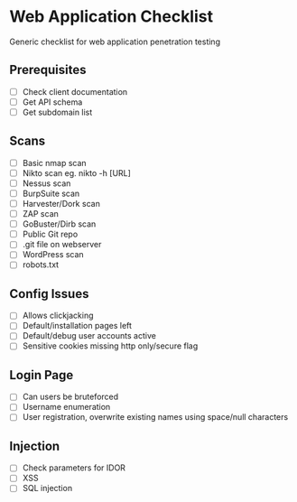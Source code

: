# Web Application Checklist

Generic checklist for web application penetration testing

## Prerequisites

- [ ] Check client documentation
- [ ] Get API schema
- [ ] Get subdomain list

## Scans

- [ ] Basic nmap scan
- [ ] Nikto scan eg. nikto -h [URL]
- [ ] Nessus scan
- [ ] BurpSuite scan
- [ ] Harvester/Dork scan
- [ ] ZAP scan
- [ ] GoBuster/Dirb scan
- [ ] Public Git repo
- [ ] .git file on webserver
- [ ] WordPress scan
- [ ] robots.txt

## Config Issues
- [ ] Allows clickjacking
- [ ] Default/installation pages left
- [ ] Default/debug user accounts active 
- [ ] Sensitive cookies missing http only/secure flag 

## Login Page
- [ ] Can users be bruteforced
- [ ] Username enumeration
- [ ] User registration, overwrite existing names using space/null characters

## Injection
- [ ] Check parameters for IDOR
- [ ] XSS
- [ ] SQL injection
